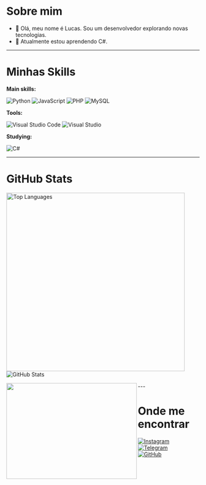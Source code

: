 # Sobre mim

- 🤔 Olá, meu nome é Lucas. Sou um desenvolvedor explorando novas tecnologias.  
- 🌱 Atualmente estou aprendendo C#.  

---

# Minhas Skills

**Main skills:**  

![Python](https://img.shields.io/badge/-Python-333333?style=flat&logo=python)  ![JavaScript](https://img.shields.io/badge/-JavaScript-333333?style=flat&logo=javascript)  ![PHP](https://img.shields.io/badge/-PHP-333333?style=flat&logo=php)  ![MySQL](https://img.shields.io/badge/-MySQL-333333?style=flat&logo=mysql)  

**Tools:**  

![Visual Studio Code](https://img.shields.io/badge/-Visual%20Studio%20Code-333333?style=flat&logo=visual-studio-code&logoColor=007ACC)  ![Visual Studio](https://img.shields.io/badge/-Visual%20Studio-333333?style=flat&logo=visualstudio&logoColor=5C2D91)  

**Studying:**  

![C#](https://img.shields.io/badge/-C%23-333333?style=flat&logo=c-sharp&logoColor=white)  

---

# GitHub Stats  

<img src="https://github-readme-stats.vercel.app/api/top-langs?username=lucassx123&show_icons=true&locale=en&layout=compact&theme=radical" alt="Top Languages" width="465" />  

<img src="https://github-readme-stats.vercel.app/api?username=lucassx123&show_icons=true&theme=radical" alt="GitHub Stats" />  

<p align="center">
    <img align='left' src="https://steamuserimages-a.akamaihd.net/ugc/1661224712069230981/BFD6A13BBBF6F1A2A7FA6A6DA961E0700E98660A/?imw=1024&imh=576&ima=fit&impolicy=Letterbox&imcolor=%23000000&letterbox=true" width="340" height="250">
</p>
---

# Onde me encontrar  

[![Instagram](https://img.shields.io/badge/-Instagram-000?style=flat&logo=instagram)](https://www.instagram.com/lucassxoficial/)  
[![Telegram](https://img.shields.io/badge/-Telegram-000?style=flat&logo=telegram)](https://t.me/lucassxofc)  
[![GitHub](https://img.shields.io/github/followers/lucassx123?label=follow&style=social)](https://github.com/lucassx123)  
